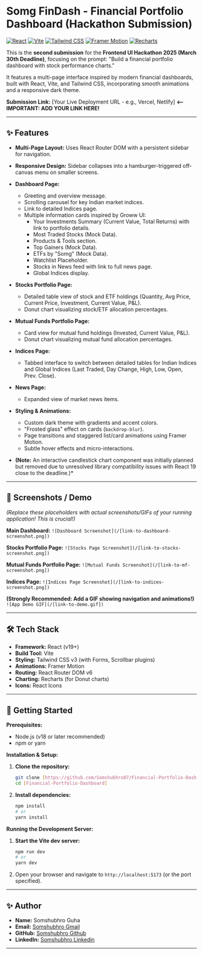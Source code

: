 # Somg FinDash - Financial Portfolio Dashboard (Hackathon Submission)

[![React](https://img.shields.io/badge/React-19+-blue?logo=react&logoColor=white)](https://reactjs.org/) [![Vite](https://img.shields.io/badge/Vite-%5E5.0.0-blueviolet?logo=vite&logoColor=white)](https://vitejs.dev/) [![Tailwind CSS](https://img.shields.io/badge/Tailwind_CSS-3+-cyan?logo=tailwind-css&logoColor=white)](https://tailwindcss.com/) [![Framer Motion](https://img.shields.io/badge/Framer_Motion-+-purple?logo=framer&logoColor=white)](https://www.framer.com/motion/) [![Recharts](https://img.shields.io/badge/Recharts-charts-orange)](https://recharts.org/)

This is the **second submission** for the **Frontend UI Hackathon 2025 (March 30th Deadline)**, focusing on the prompt: "Build a financial portfolio dashboard with stock performance charts."

It features a multi-page interface inspired by modern financial dashboards, built with React, Vite, and Tailwind CSS, incorporating smooth animations and a responsive dark theme.

**Submission Link:** [Your Live Deployment URL - e.g., Vercel, Netlify] **<-- IMPORTANT: ADD YOUR LINK HERE!**

---

## ✨ Features

* **Multi-Page Layout:** Uses React Router DOM with a persistent sidebar for navigation.
* **Responsive Design:** Sidebar collapses into a hamburger-triggered off-canvas menu on smaller screens.
* **Dashboard Page:**
    * Greeting and overview message.
    * Scrolling carousel for key Indian market indices.
    * Link to detailed Indices page.
    * Multiple information cards inspired by Groww UI:
        * Your Investments Summary (Current Value, Total Returns) with link to portfolio details.
        * Most Traded Stocks (Mock Data).
        * Products & Tools section.
        * Top Gainers (Mock Data).
        * ETFs by "Somg" (Mock Data).
        * Watchlist Placeholder.
        * Stocks in News feed with link to full news page.
        * Global Indices display.
* **Stocks Portfolio Page:**
    * Detailed table view of stock and ETF holdings (Quantity, Avg Price, Current Price, Investment, Current Value, P&L).
    * Donut chart visualizing stock/ETF allocation percentages.
* **Mutual Funds Portfolio Page:**
    * Card view for mutual fund holdings (Invested, Current Value, P&L).
    * Donut chart visualizing mutual fund allocation percentages.
* **Indices Page:**
    * Tabbed interface to switch between detailed tables for Indian Indices and Global Indices (Last Traded, Day Change, High, Low, Open, Prev. Close).
* **News Page:**
    * Expanded view of market news items.
* **Styling & Animations:**
    * Custom dark theme with gradients and accent colors.
    * "Frosted glass" effect on cards (`backdrop-blur`).
    * Page transitions and staggered list/card animations using Framer Motion.
    * Subtle hover effects and micro-interactions.

* **(Note:** An interactive candlestick chart component was initially planned but removed due to unresolved library compatibility issues with React 19 close to the deadline.)*

---

## 📸 Screenshots / Demo

*(Replace these placeholders with actual screenshots/GIFs of your running application! This is crucial!)*

**Main Dashboard:**
`![Dashboard Screenshot](/[link-to-dashboard-screenshot.png])`

**Stocks Portfolio Page:**
`![Stocks Page Screenshot](/[link-to-stocks-screenshot.png])`

**Mutual Funds Portfolio Page:**
`![Mutual Funds Screenshot](/[link-to-mf-screenshot.png])`

**Indices Page:**
`![Indices Page Screenshot](/[link-to-indices-screenshot.png])`

**(Strongly Recommended: Add a GIF showing navigation and animations!)**
`![App Demo GIF](/[link-to-demo.gif])`

---

## 🛠️ Tech Stack

* **Framework:** React (v19+)
* **Build Tool:** Vite
* **Styling:** Tailwind CSS v3 (with Forms, Scrollbar plugins)
* **Animations:** Framer Motion
* **Routing:** React Router DOM v6
* **Charting:** Recharts (for Donut charts)
* **Icons:** React Icons

---

## 🚀 Getting Started

**Prerequisites:**

* Node.js (v18 or later recommended)
* npm or yarn

**Installation & Setup:**

1.  **Clone the repository:**
    ```bash
    git clone [https://github.com/Somshubhro07/Financial-Portfolio-Dashboard]
    cd [Financial-Portfolio-Dashboard]
    ```
2.  **Install dependencies:**
    ```bash
    npm install
    # or
    yarn install
    ```

**Running the Development Server:**

1.  **Start the Vite dev server:**
    ```bash
    npm run dev
    # or
    yarn dev
    ```
2.  Open your browser and navigate to `http://localhost:5173` (or the port specified).

---

## ✨ Author

* **Name:** Somshubhro Guha
* **Email:** [Somshubhro Gmail](guha.somshubhro07@gmail.com)
* **GitHub:** [Somshubhro Github](https://github.com/Somshubhro07/)
* **LinkedIn:** [Somshubhro Linkedin](https://www.linkedin.com/in/somshubhro-guha-46b892272/)

---